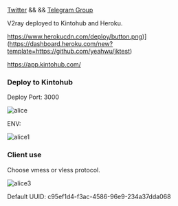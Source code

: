[Twitter](https://twitter.com/alicesu55)  && &&  [Telegram Group](https://t.me/starts_sh_group)

V2ray deployed to Kintohub and Heroku.

https://www.herokucdn.com/deploy/button.png)](https://dashboard.heroku.com/new?template=https://github.com/yeahwu/jktest)

https://app.kintohub.com/

### Deploy to Kintohub

Deploy Port: 3000

![alice](https://github.com/yeahwu/kinto/blob/master/img/ali.jpg)

ENV:

![alice1](https://github.com/yeahwu/kinto/blob/master/img/ali2.PNG)

### Client use

Choose vmess or vless protocol. 

![alice3](https://github.com/yeahwu/kinto/blob/master/img/kinto3.jpg)

Default UUID: c95ef1d4-f3ac-4586-96e9-234a37dda068
